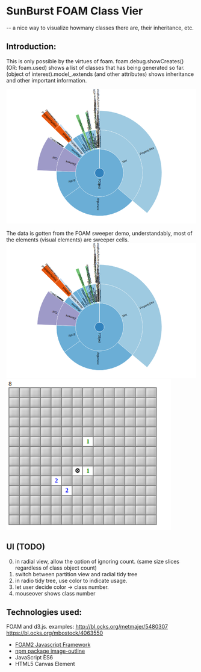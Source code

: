 # SunBurst FOAM Class Vier
-- a nice way to visualize howmany classes there are, their inheritance, etc. 

## Introduction: 

This is only possible by the virtues of foam. 
foam.debug.showCreates() (OR: foam.used) shows a list of classes that has being generated so far. 
(object of interest).model_.extends (and other attributes) shows inheritance and other important information. 

![original](https://github.com/uwyang/SunburstFOAMClassViewer/blob/master/examples/burst1.png "original")

The data is gotten from the FOAM sweeper demo, understandably, most of the elements (visual elements) are sweeper cells. 
![zoomin](https://github.com/uwyang/SunburstFOAMClassViewer/blob/master/examples/burst1.png "zoomin")
![sweeper](https://github.com/uwyang/SunburstFOAMClassViewer/blob/master/examples/sweeper.png "sweeper")

## UI (TODO)

0) in radial view, allow the option of ignoring count. 
(same size slices regardless of class object count)
1) switch between partition view and radial tidy tree
2) in radio tidy tree, use color to indicate usage. 
3) let user decide color -> class number. 
4) mouseover shows class number

## Technologies used: 

FOAM and d3.js. 
examples: 
http://bl.ocks.org/metmajer/5480307
https://bl.ocks.org/mbostock/4063550

- [FOAM2 Javascript Framework](https://github.com/foam-framework/foam2 "FOAM2 Github page")
- [npm package image-outline](https://www.npmjs.com/package/image-outline "npm image-outline page")
- JavaScript ES6
- HTML5 Canvas Element


